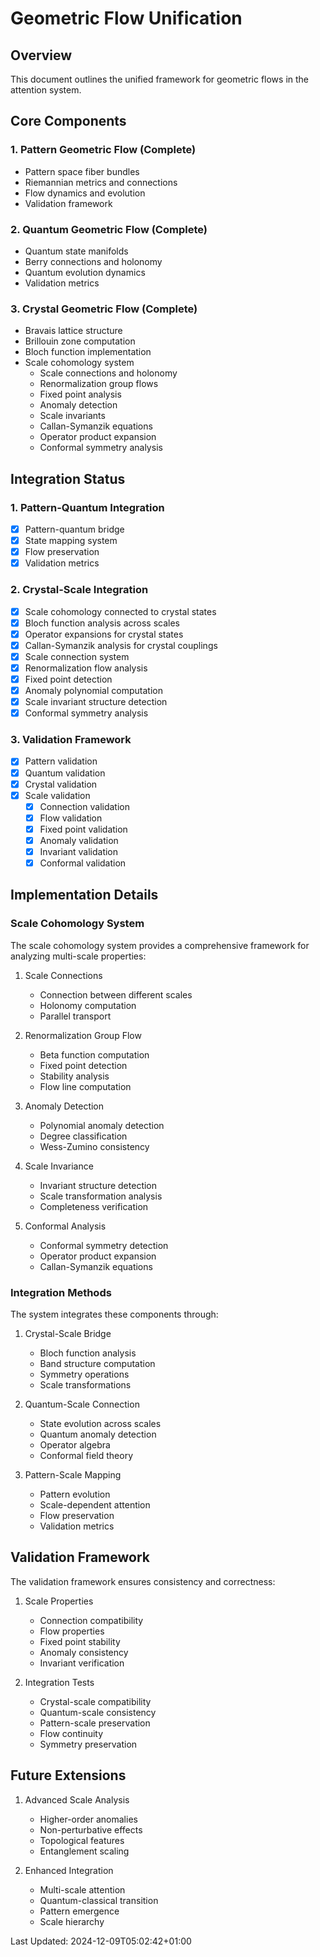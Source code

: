 # Geometric Flow Unification

## Overview

This document outlines the unified framework for geometric flows in the attention system.

## Core Components

### 1. Pattern Geometric Flow (Complete)
- Pattern space fiber bundles
- Riemannian metrics and connections
- Flow dynamics and evolution
- Validation framework

### 2. Quantum Geometric Flow (Complete)
- Quantum state manifolds
- Berry connections and holonomy
- Quantum evolution dynamics
- Validation metrics

### 3. Crystal Geometric Flow (Complete)
- Bravais lattice structure
- Brillouin zone computation
- Bloch function implementation
- Scale cohomology system
  - Scale connections and holonomy
  - Renormalization group flows
  - Fixed point analysis
  - Anomaly detection
  - Scale invariants
  - Callan-Symanzik equations
  - Operator product expansion
  - Conformal symmetry analysis

## Integration Status

### 1. Pattern-Quantum Integration
- [x] Pattern-quantum bridge
- [x] State mapping system
- [x] Flow preservation
- [x] Validation metrics

### 2. Crystal-Scale Integration
- [x] Scale cohomology connected to crystal states
- [x] Bloch function analysis across scales
- [x] Operator expansions for crystal states
- [x] Callan-Symanzik analysis for crystal couplings
- [x] Scale connection system
- [x] Renormalization flow analysis
- [x] Fixed point detection
- [x] Anomaly polynomial computation
- [x] Scale invariant structure detection
- [x] Conformal symmetry analysis

### 3. Validation Framework
- [x] Pattern validation
- [x] Quantum validation
- [x] Crystal validation
- [x] Scale validation
  - [x] Connection validation
  - [x] Flow validation
  - [x] Fixed point validation
  - [x] Anomaly validation
  - [x] Invariant validation
  - [x] Conformal validation

## Implementation Details

### Scale Cohomology System
The scale cohomology system provides a comprehensive framework for analyzing multi-scale properties:

1. Scale Connections
   - Connection between different scales
   - Holonomy computation
   - Parallel transport

2. Renormalization Group Flow
   - Beta function computation
   - Fixed point detection
   - Stability analysis
   - Flow line computation

3. Anomaly Detection
   - Polynomial anomaly detection
   - Degree classification
   - Wess-Zumino consistency

4. Scale Invariance
   - Invariant structure detection
   - Scale transformation analysis
   - Completeness verification

5. Conformal Analysis
   - Conformal symmetry detection
   - Operator product expansion
   - Callan-Symanzik equations

### Integration Methods
The system integrates these components through:

1. Crystal-Scale Bridge
   - Bloch function analysis
   - Band structure computation
   - Symmetry operations
   - Scale transformations

2. Quantum-Scale Connection
   - State evolution across scales
   - Quantum anomaly detection
   - Operator algebra
   - Conformal field theory

3. Pattern-Scale Mapping
   - Pattern evolution
   - Scale-dependent attention
   - Flow preservation
   - Validation metrics

## Validation Framework

The validation framework ensures consistency and correctness:

1. Scale Properties
   - Connection compatibility
   - Flow properties
   - Fixed point stability
   - Anomaly consistency
   - Invariant verification

2. Integration Tests
   - Crystal-scale compatibility
   - Quantum-scale consistency
   - Pattern-scale preservation
   - Flow continuity
   - Symmetry preservation

## Future Extensions

1. Advanced Scale Analysis
   - Higher-order anomalies
   - Non-perturbative effects
   - Topological features
   - Entanglement scaling

2. Enhanced Integration
   - Multi-scale attention
   - Quantum-classical transition
   - Pattern emergence
   - Scale hierarchy

Last Updated: 2024-12-09T05:02:42+01:00